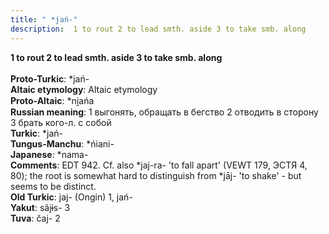 ```yaml
---
title: " *jań-"
description:  1 to rout 2 to lead smth. aside 3 to take smb. along
---
```

<strong> 1 to rout 2 to lead smth. aside 3 to take smb. along</strong><br><br>
<strong>Proto-Turkic</strong>:  *jań-<br>
<strong>Altaic etymology</strong>:  Altaic etymology<br>
<strong> Proto-Altaic</strong>:  *ni̯ańa<br>
<strong>Russian meaning</strong>:  1 выгонять, обращать в бегство 2 отводить в сторону 3 брать кого-л. с собой<br>
<strong>Turkic</strong>:  *jań-<br>
<strong>Tungus-Manchu</strong>:  *ńiani-<br>
<strong>Japanese</strong>:  *nama-<br>
<strong>Comments</strong>:  EDT 942. Cf. also *jaj-ra- 'to fall apart' (VEWT 179, ЭСТЯ 4, 80); the root is somewhat hard to distinguish from *jāj- 'to shake' - but seems to be distinct.<br>
<strong>Old Turkic</strong>:  jaj- (Ongin) 1, jań-<br>
<strong>Yakut</strong>:  sãjɨs- 3<br>
<strong>Tuva</strong>:  čaj- 2<br>



